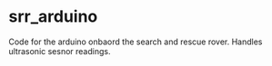 # srr_arduino
Code for the arduino onbaord the search and rescue rover. Handles ultrasonic sesnor readings.
